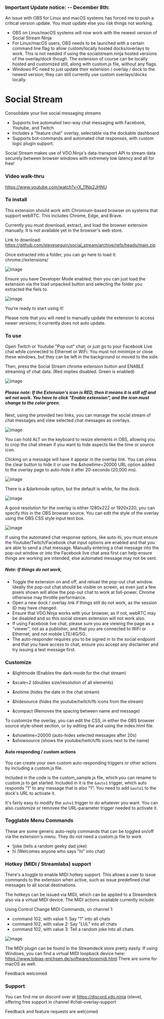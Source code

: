 ### Important Update notice:  -- December 8th: 
An issue with OBS for Linux and macOS systems has forced me to push a critical version update. You must update else you risk things not working.

- OBS on Linux/macOS systems will now work with the newest version of Social Stream Ninja
- For Linux/macOS users, OBS needs to be launched with a certain command line flag to allow custom/locally hosted docks/overlays to work. This is not needed if using the socialstream.ninja hosted versions of the overlay/dock though. The extension of course can be locally hosted and customized still, along with custom.js file, without any flags.
- Windows PC need to just update their extension / overlay / dock to the newest version; they can still currently use custom overlays/docks locally.


# Social Stream
Consolidate your live social messaging streams

- Supports live automated two-way chat messaging with Facebook, Youtube, and Twitch
- Includes a "feature chat" overlay, selectable via the dockable dashboard
- Supports bot-commands and automated chat responses, with custom logic plugin support.

Social Stream makes use of VDO.Ninja's data-transport API to stream data securely between browser windows with extremely low latency and all for free!

### Video walk-thru

https://www.youtube.com/watch?v=X_11Np2JHNU

### To install

This extension should work with Chromium-based browser on systems that support webRTC. This includes Chrome, Edge, and Brave.

Currently you must download, extract, and load the browser extension manually.  It is not available yet in the browser's web store.

Link to download: https://github.com/steveseguin/social_stream/archive/refs/heads/main.zip

Once extracted into a folder, you can go here to load it: chrome://extensions/

![image](https://user-images.githubusercontent.com/2575698/142858940-62d88048-5254-4f27-be71-4d99ea5947ab.png)

Ensure you have Developer Mode enabled; then you can just load the extension via the load unpacked button and selecting the folder you extracted the fiels to.

![image](https://user-images.githubusercontent.com/2575698/142857907-80428c61-c192-4bff-a1dc-b1a674f9cc4a.png)

You're ready to start using it! 

Please note that you will need to manually update the extension to access newer versions; it currently does not auto update.

### To use

Open Twitch or Youtube "Pop out" chat; or just go to your Facebook Live chat while connected to Ethernet or WiFi. You must not minimize or close these windows, but they can be left in the background or moved to the side.

Then, press the Social Stream chrome extension button and ENABLE streaming of chat data. (Red implies disabled. Green is enabled)

![image](https://user-images.githubusercontent.com/2575698/142856707-0a6bc4bd-51b4-4cd0-9fa3-ef5a1adfcbf7.png)

##### Please note:  If the Extension's icon is RED, then it means it is still off and wil not work.  You have to click "Enable extension", and the icon must change to the color green.

Next, using the provided two links, you can manage the social stream of chat messages and view selected chat messages as overlays.

![image](https://user-images.githubusercontent.com/2575698/142935393-4ca90418-a645-45e3-8e37-f4884e16457a.png)

You can hold ALT on the keyboard to resize elements in OBS, allowing you to crop the chat stream if you want to hide aspects like the time or source icon.

Clicking on a message will have it appear in the overlay link. You can press the clear button to hide it or use the &showtime=20000 URL option added to the overlay page to auto-hide it after 20-seconds (20,000 ms).

![image](https://user-images.githubusercontent.com/2575698/142854951-fe1f34c9-0e24-495f-8bfe-a33ab69fa7cb.png)

There is a &darkmode option, but the default is white, for the dock.

![image](https://user-images.githubusercontent.com/2575698/142855585-45c11625-c01c-4cc0-bfe0-cde4aed5fc44.png)

A good resolution for the overlay is either 1280x222 or 1920x220; you can specify this in the OBS browser source.  You can edit the style of the overlay using the OBS CSS style input text box.

![image](https://user-images.githubusercontent.com/2575698/142855680-74f6055d-7b79-4e9a-ae7d-909c7f677a24.png)

If using the automated chat response options, like auto-hi, you must ensure the Youtube/Twitch/Facebook chat input options are enabled and that you are able to send a chat message. Manually entering a chat message into the pop-out window or into the Facebook live chat area first can help ensure things are working are intended, else automated message may not be sent.

 ##### Note: If things do not work,
 
- Toggle the extension on and off, and reload the pop-out chat window.  Ideally the pop-out chat should be visible on screen, as even just a few pixels shown will allow the pop-out chat to work at full-power.  Chrome otherwise may throttle performance.
- Open a new dock / overlay link if things still do not work, as the session ID may have changed.
- Ensure that VDO.Ninja works with your browser, as if not, webRTC may be disabled and so this social stream extension will not work also.
- If using Facebook live chat, please sure you are viewing the page as a "viewer", not as a publisher, and that you are connected to WiFi or Ethernet, and not mobile LTE/4G/5G.
- The auto-responder requires you to be signed in to the social endpoint and that you have access to chat; ensure you accept any disclaimer and try issuing a test message first.

### Customize

- &lightmode (Enables the dark-mode for the chat stream)

- &scale=2 (doubles size/resolution of all elements)
- &notime (hides the date in the chat stream)
- &hidesource (hides the youtube/twitch/fb icons from the stream)
- &compact (Removes the spacing between name and message)

To customize the overlay, you can edit the CSS, in either the OBS browser source style-sheet section, or by editing the and using the index.html file.

- &showtime=20000 (auto-hides selected messages after 20s)
- &showsource (shows the youtube/twitch/fb icons next to the name)

#### Auto responding / custom actions

You can create your own custom auto-responding triggers or other actions by including a custom.js file.

Included in the code is the custom_sample.js file, which you can rename to custom.js to get started. Included in it is the `&auto1` trigger, which  auto responds "1" to any message that is also "1".  You need to add `&auto1` to the dock's URL to activate it.

It's fairly easy to modify the `auto1` trigger to do whatever you want. You can also customize or removee the URL-parameter trigger needed to activate it.

### Togglable Menu Commands 

These are some generic auto-reply commands that can be toggled on/off via the extension's menu. They do not need a custom.js file to work

- !joke  (tells a random geeky dad joke)
- hi  (Welcomes anyone who says "hi" into chat)

### Hotkey (MIDI / Streamlabs) support

There's a toggle to enable MIDI hotkey support. This allows a user to issue commands to the extension when active, such as issue predefined chat messages to all social destinations.

The hotkeys can be issued via MIDI, which can be applied to a Streamdeck also via a virtual MIDI device. The MIDI actions available currently include:

Using Control Change MIDI Commands, on channel 1:

- command 102, with value 1: Say "1" into all chats
- command 102, with value 2: Say "LUL" into all chats
- command 102, with value 3: Tell a random joke into all chats
	
![image](https://user-images.githubusercontent.com/2575698/144830051-20b11caa-ba63-4223-80e1-9315c479ebd6.png)

The MIDI plugin can be found in the Streamdeck store pretty easily. If using Windows, you can find a virtual MIDI loopback device here: https://www.tobias-erichsen.de/software/loopmidi.html  There are some for macOS as well.

Feedback welcomed

### Support

You can find me on discord over at https://discord.vdo.ninja (steve), offering free support in channel #chat-overlay-support 

Feedback and feature requests are welcomed
